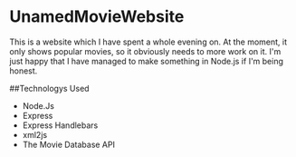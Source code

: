 # UnamedMovieWebsite

This is a website which I have spent a whole evening on. At the moment, it only shows popular movies, so it obviously needs to more work on it. I'm just happy that I have managed to make something in Node.js if I'm being honest.

##Technologys Used

* Node.Js
* Express
* Express Handlebars
* xml2js
* The Movie Database API